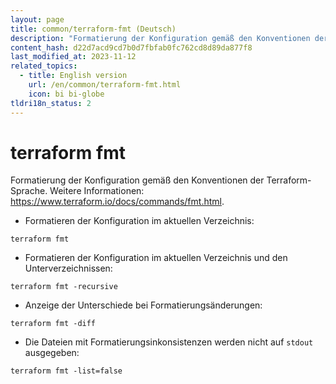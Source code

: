 ```yaml
---
layout: page
title: common/terraform-fmt (Deutsch)
description: "Formatierung der Konfiguration gemäß den Konventionen der Terraform-Sprache."
content_hash: d22d7acd9cd7b0d7fbfab0fc762cd8d89da877f8
last_modified_at: 2023-11-12
related_topics:
  - title: English version
    url: /en/common/terraform-fmt.html
    icon: bi bi-globe
tldri18n_status: 2
---
```

# terraform fmt

Formatierung der Konfiguration gemäß den Konventionen der Terraform-Sprache.
Weitere Informationen: <https://www.terraform.io/docs/commands/fmt.html>.

- Formatieren der Konfiguration im aktuellen Verzeichnis:

`terraform fmt`

- Formatieren der Konfiguration im aktuellen Verzeichnis und den Unterverzeichnissen:

`terraform fmt -recursive`

- Anzeige der Unterschiede bei Formatierungsänderungen:

`terraform fmt -diff`

- Die Dateien mit Formatierungsinkonsistenzen werden nicht auf `stdout` ausgegeben:

`terraform fmt -list=false`
